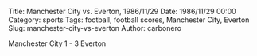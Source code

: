 Title: Manchester City vs. Everton, 1986/11/29
Date: 1986/11/29 00:00
Category: sports
Tags: football, football scores, Manchester City, Everton
Slug: manchester-city-vs-everton
Author: carbonero


Manchester City 1 - 3 Everton
